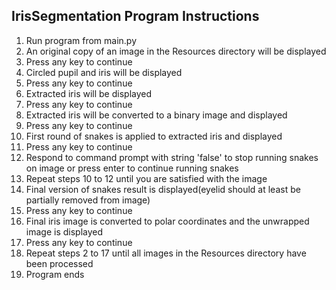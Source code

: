 ## IrisSegmentation Program Instructions

1. Run program from main.py
2. An original copy of an image in the Resources directory will be displayed
3. Press any key to continue
4. Circled pupil and iris will be displayed
5. Press any key to continue
6. Extracted iris will be displayed
7. Press any key to continue
8. Extracted iris will be converted to a binary image and displayed
9. Press any key to continue
10. First round of snakes is applied to extracted iris and displayed
11. Press any key to continue
12. Respond to command prompt with string 'false' to stop running snakes on image or press enter to continue running snakes
13. Repeat steps 10 to 12 until you are satisfied with the image
14. Final version of snakes result is displayed(eyelid should at least be partially removed from image)
15. Press any key to continue
16. Final iris image is converted to polar coordinates and the unwrapped image is displayed
17. Press any key to continue
18. Repeat steps 2 to 17 until all images in the Resources directory have been processed
19. Program ends